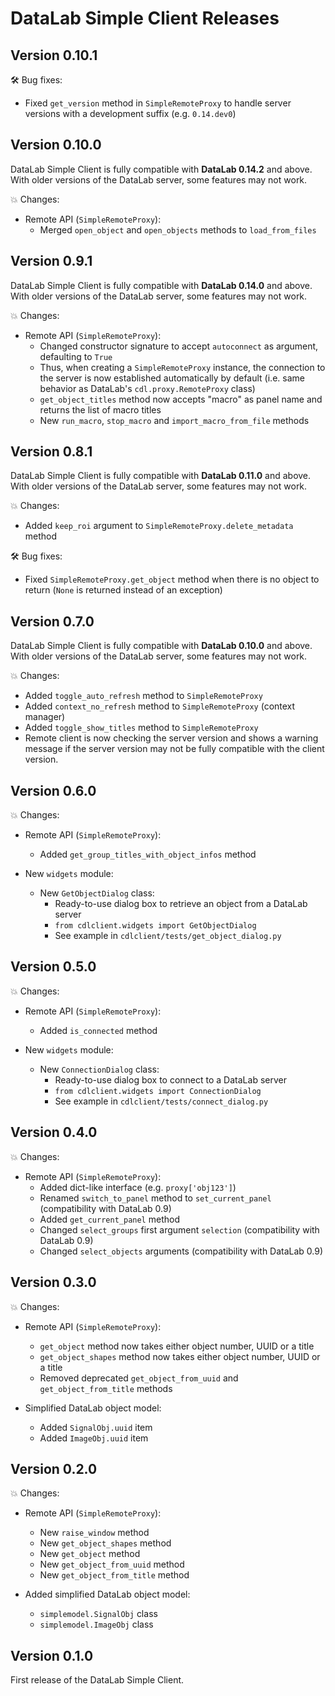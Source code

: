 # DataLab Simple Client Releases #

## Version 0.10.1 ##

🛠️ Bug fixes:

* Fixed `get_version` method in `SimpleRemoteProxy` to handle server versions
  with a development suffix (e.g. `0.14.dev0`)

## Version 0.10.0 ##

DataLab Simple Client is fully compatible with **DataLab 0.14.2** and above.
With older versions of the DataLab server, some features may not work.

💥 Changes:

* Remote API (`SimpleRemoteProxy`):
  * Merged `open_object` and `open_objects` methods to `load_from_files`

## Version 0.9.1 ##

DataLab Simple Client is fully compatible with **DataLab 0.14.0** and above.
With older versions of the DataLab server, some features may not work.

💥 Changes:

* Remote API (`SimpleRemoteProxy`):
  * Changed constructor signature to accept `autoconnect` as argument,
    defaulting to `True`
  * Thus, when creating a `SimpleRemoteProxy` instance, the connection to the
    server is now established automatically by default (i.e. same behavior as
    DataLab's `cdl.proxy.RemoteProxy` class)
  * `get_object_titles` method now accepts "macro" as panel name and returns
    the list of macro titles
  * New `run_macro`, `stop_macro` and `import_macro_from_file` methods

## Version 0.8.1 ##

DataLab Simple Client is fully compatible with **DataLab 0.11.0** and above.
With older versions of the DataLab server, some features may not work.

💥 Changes:

* Added `keep_roi` argument to `SimpleRemoteProxy.delete_metadata` method

🛠️ Bug fixes:

* Fixed `SimpleRemoteProxy.get_object` method when there is no object to return
  (`None` is returned instead of an exception)

## Version 0.7.0 ##

DataLab Simple Client is fully compatible with **DataLab 0.10.0** and above.
With older versions of the DataLab server, some features may not work.

💥 Changes:

* Added `toggle_auto_refresh` method to `SimpleRemoteProxy`
* Added `context_no_refresh` method to `SimpleRemoteProxy` (context manager)
* Added `toggle_show_titles` method to `SimpleRemoteProxy`
* Remote client is now checking the server version and shows a warning message if
  the server version may not be fully compatible with the client version.

## Version 0.6.0 ##

💥 Changes:

* Remote API (`SimpleRemoteProxy`):
  * Added `get_group_titles_with_object_infos` method

* New `widgets` module:
  * New `GetObjectDialog` class:
    * Ready-to-use dialog box to retrieve an object from a DataLab server
    * `from cdlclient.widgets import GetObjectDialog`
    * See example in `cdlclient/tests/get_object_dialog.py`

## Version 0.5.0 ##

💥 Changes:

* Remote API (`SimpleRemoteProxy`):
  * Added `is_connected` method

* New `widgets` module:
  * New `ConnectionDialog` class:
    * Ready-to-use dialog box to connect to a DataLab server
    * `from cdlclient.widgets import ConnectionDialog`
    * See example in `cdlclient/tests/connect_dialog.py`

## Version 0.4.0 ##

💥 Changes:

* Remote API (`SimpleRemoteProxy`):
  * Added dict-like interface (e.g. `proxy['obj123']`)
  * Renamed `switch_to_panel` method to `set_current_panel` (compatibility with DataLab 0.9)
  * Added `get_current_panel` method
  * Changed `select_groups` first argument `selection` (compatibility with DataLab 0.9)
  * Changed `select_objects` arguments (compatibility with DataLab 0.9)

## Version 0.3.0 ##

💥 Changes:

* Remote API (`SimpleRemoteProxy`):
  * `get_object` method now takes either object number, UUID or a title
  * `get_object_shapes` method now takes either object number, UUID or a title
  * Removed deprecated `get_object_from_uuid` and `get_object_from_title` methods

* Simplified DataLab object model:
  * Added `SignalObj.uuid` item
  * Added `ImageObj.uuid` item

## Version 0.2.0 ##

💥 Changes:

* Remote API (`SimpleRemoteProxy`):
  * New `raise_window` method
  * New `get_object_shapes` method
  * New `get_object` method
  * New `get_object_from_uuid` method
  * New `get_object_from_title` method

* Added simplified DataLab object model:
  * `simplemodel.SignalObj` class
  * `simplemodel.ImageObj` class

## Version 0.1.0 ##

First release of the DataLab Simple Client.
